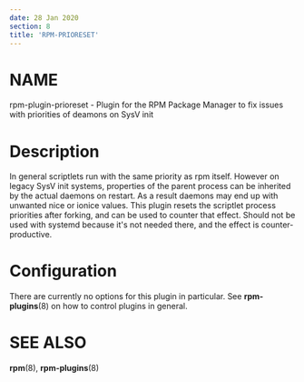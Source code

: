 ```yaml
---
date: 28 Jan 2020
section: 8
title: 'RPM-PRIORESET'
---
```


NAME
====

rpm-plugin-prioreset - Plugin for the RPM Package Manager to fix issues
with priorities of deamons on SysV init

Description
===========

In general scriptlets run with the same priority as rpm itself. However
on legacy SysV init systems, properties of the parent process can be
inherited by the actual daemons on restart. As a result daemons may end
up with unwanted nice or ionice values. This plugin resets the scriptlet
process priorities after forking, and can be used to counter that
effect. Should not be used with systemd because it\'s not needed there,
and the effect is counter-productive.

Configuration
=============

There are currently no options for this plugin in particular. See
**rpm-plugins**(8) on how to control plugins in general.

SEE ALSO
========

**rpm**(8), **rpm-plugins**(8)
